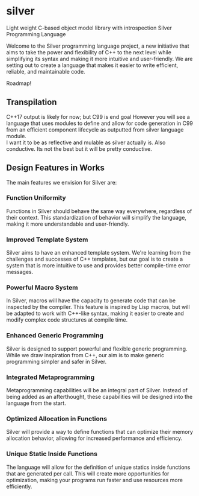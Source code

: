 # silver
Light weight C-based object model library with introspection
Silver Programming Language

Welcome to the Silver programming language project, a new initiative that aims to take the power and flexibility of C++ to the next level while simplifying its syntax and making it more intuitive and user-friendly. We are setting out to create a language that makes it easier to write efficient, reliable, and maintainable code.

Roadmap!

## Transpilation
C++17 output is likely for now; but C99 is end goal
However you will see a language that uses modules to define and allow for code generation in C99 from an efficient component lifecycle as outputted from silver language module.  
I want it to be as reflective and mulable as silver actually is.  Also conductive.  Its not the best but it will be pretty conductive.

## Design Features in Works

The main features we envision for Silver are:

### Function Uniformity
Functions in Silver should behave the same way everywhere, regardless of their context. This standardization of behavior will simplify the language, making it more understandable and user-friendly.

### Improved Template System
Silver aims to have an enhanced template system. We're learning from the challenges and successes of C++ templates, but our goal is to create a system that is more intuitive to use and provides better compile-time error messages.

### Powerful Macro System
In Silver, macros will have the capacity to generate code that can be inspected by the compiler. This feature is inspired by Lisp macros, but will be adapted to work with C++-like syntax, making it easier to create and modify complex code structures at compile time.

### Enhanced Generic Programming
Silver is designed to support powerful and flexible generic programming. While we draw inspiration from C++, our aim is to make generic programming simpler and safer in Silver.

### Integrated Metaprogramming
Metaprogramming capabilities will be an integral part of Silver. Instead of being added as an afterthought, these capabilities will be designed into the language from the start.

### Optimized Allocation in Functions
Silver will provide a way to define functions that can optimize their memory allocation behavior, allowing for increased performance and efficiency.

### Unique Static Inside Functions
The language will allow for the definition of unique statics inside functions that are generated per call. This will create more opportunities for optimization, making your programs run faster and use resources more efficiently.
